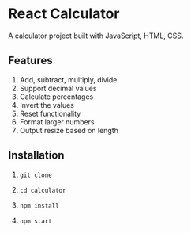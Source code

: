 # React Calculator

A calculator project built with JavaScript, HTML, CSS.

## Features

1. Add, subtract, multiply, divide
2. Support decimal values
3. Calculate percentages
4. Invert the values
5. Reset functionality
6. Format larger numbers
7. Output resize based on length

## Installation

1. `git clone`

2. `cd calculator`

3. `npm install`

4. `npm start`
